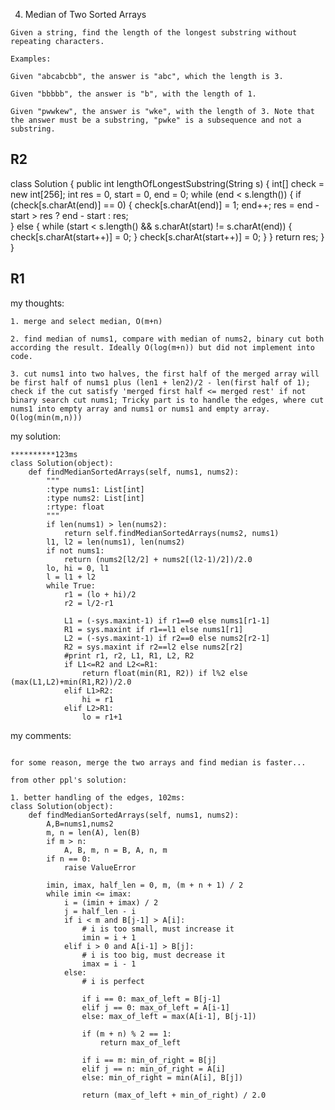 4. Median of Two Sorted Arrays
```
Given a string, find the length of the longest substring without repeating characters.

Examples:

Given "abcabcbb", the answer is "abc", which the length is 3.

Given "bbbbb", the answer is "b", with the length of 1.

Given "pwwkew", the answer is "wke", with the length of 3. Note that the answer must be a substring, "pwke" is a subsequence and not a substring.
```

R2
------
class Solution {
    public int lengthOfLongestSubstring(String s) {
        int[] check = new int[256];
        int res = 0, start = 0, end = 0;
        while (end < s.length()) {
            if (check[s.charAt(end)] == 0) {
                check[s.charAt(end)] = 1;
                end++;
                res = end - start > res ? end - start : res;                
            }
            else {
                while (start < s.length() && s.charAt(start) != s.charAt(end)) {
                    check[s.charAt(start++)] = 0;
                }
                check[s.charAt(start++)] = 0;
            }
        }
        return res;
    }
}


R1
------
my thoughts:
```
1. merge and select median, O(m+n)

2. find median of nums1, compare with median of nums2, binary cut both according the result. Ideally O(log(m+n)) but did not implement into code.

3. cut nums1 into two halves, the first half of the merged array will be first half of nums1 plus (len1 + len2)/2 - len(first half of 1); check if the cut satisfy 'merged first half <= merged rest' if not binary search cut nums1; Tricky part is to handle the edges, where cut nums1 into empty array and nums1 or nums1 and empty array. O(log(min(m,n)))
```

my solution:
```
**********123ms
class Solution(object):
    def findMedianSortedArrays(self, nums1, nums2):
        """
        :type nums1: List[int]
        :type nums2: List[int]
        :rtype: float
        """
        if len(nums1) > len(nums2):
            return self.findMedianSortedArrays(nums2, nums1)
        l1, l2 = len(nums1), len(nums2)
        if not nums1:
            return (nums2[l2/2] + nums2[(l2-1)/2])/2.0
        lo, hi = 0, l1
        l = l1 + l2
        while True:
            r1 = (lo + hi)/2
            r2 = l/2-r1
            
            L1 = (-sys.maxint-1) if r1==0 else nums1[r1-1]
            R1 = sys.maxint if r1==l1 else nums1[r1]
            L2 = (-sys.maxint-1) if r2==0 else nums2[r2-1]
            R2 = sys.maxint if r2==l2 else nums2[r2]
            #print r1, r2, L1, R1, L2, R2
            if L1<=R2 and L2<=R1:
                return float(min(R1, R2)) if l%2 else (max(L1,L2)+min(R1,R2))/2.0
            elif L1>R2:
                hi = r1
            elif L2>R1:
                lo = r1+1
```

my comments:
```

for some reason, merge the two arrays and find median is faster...

from other ppl's solution:

1. better handling of the edges, 102ms:
class Solution(object):
    def findMedianSortedArrays(self, nums1, nums2):
        A,B=nums1,nums2
        m, n = len(A), len(B)
        if m > n:
            A, B, m, n = B, A, n, m
        if n == 0:
            raise ValueError

        imin, imax, half_len = 0, m, (m + n + 1) / 2
        while imin <= imax:
            i = (imin + imax) / 2
            j = half_len - i
            if i < m and B[j-1] > A[i]:
                # i is too small, must increase it
                imin = i + 1
            elif i > 0 and A[i-1] > B[j]:
                # i is too big, must decrease it
                imax = i - 1
            else:
                # i is perfect

                if i == 0: max_of_left = B[j-1]
                elif j == 0: max_of_left = A[i-1]
                else: max_of_left = max(A[i-1], B[j-1])

                if (m + n) % 2 == 1:
                    return max_of_left

                if i == m: min_of_right = B[j]
                elif j == n: min_of_right = A[i]
                else: min_of_right = min(A[i], B[j])

                return (max_of_left + min_of_right) / 2.0
```